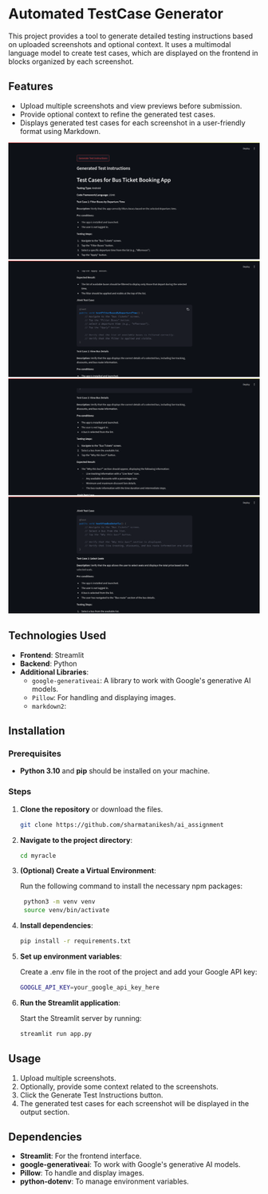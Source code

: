 # Automated TestCase Generator

This project provides a tool to generate detailed testing instructions based on uploaded screenshots and optional context. It uses a multimodal language model to create test cases, which are displayed on the frontend in blocks organized by each screenshot.

## Features

- Upload multiple screenshots and view previews before submission.
- Provide optional context to refine the generated test cases.
- Displays generated test cases for each screenshot in a user-friendly format using Markdown.

<img src="/photos/assignment1.png" width="600px">
<img src="/photos/assignment2.png" width="600px">
<img src="/photos/assignment3.png" width="600px">
<img src="/photos/assignment4.png" width="600px">

## Technologies Used

- **Frontend**: Streamlit
- **Backend**: Python
- **Additional Libraries**:
  - `google-generativeai`: A library to work with Google's generative AI models.
  - `Pillow`: For handling and displaying images.
  - `markdown2`: 

## Installation

### Prerequisites
- **Python 3.10** and **pip** should be installed on your machine.

### Steps

1. **Clone the repository** or download the files.

   ```bash
   git clone https://github.com/sharmatanikesh/ai_assignment

2. **Navigate to the project directory**:

   ```bash
   cd myracle
   ```

3. **(Optional) Create a Virtual Environment**:

   Run the following command to install the necessary npm packages:

   ```bash
    python3 -m venv venv
    source venv/bin/activate
   ```

4. **Install dependencies**:

   ```bash
   pip install -r requirements.txt

   ```

5. **Set up environment variables**:

   Create a .env file in the root of the project and add your Google API key:
    ```bash
   GOOGLE_API_KEY=your_google_api_key_here

   ```
6. **Run the Streamlit application**:

   Start the Streamlit server by running:
    ```bash
   streamlit run app.py

   ```
## Usage

1. Upload multiple screenshots.
2. Optionally, provide some context related to the screenshots.
3. Click the Generate Test Instructions button.
4. The generated test cases for each screenshot will be displayed in the output   section.

## Dependencies

- **Streamlit**: For the frontend interface.
- **google-generativeai**: To work with Google's generative AI models.
- **Pillow**: To handle and display images.
- **python-dotenv**: To manage environment variables.



